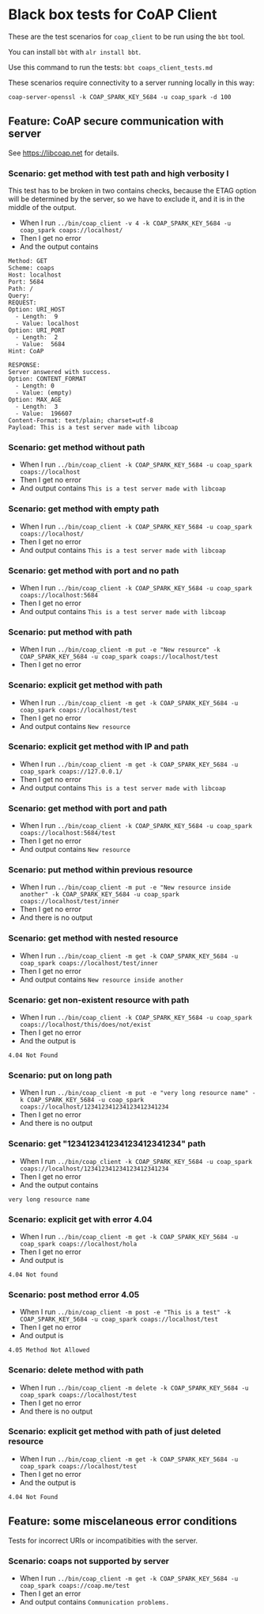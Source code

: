 # Black box tests for CoAP Client
These are the test scenarios for `coap_client` to be run using the `bbt` tool.

You can install `bbt` with `alr install bbt`.

Use this command to run the tests: `bbt coaps_client_tests.md`

These scenarios require connectivity to a server running locally in this way:
```
coap-server-openssl -k COAP_SPARK_KEY_5684 -u coap_spark -d 100
```

## Feature: CoAP secure communication with server

See https://libcoap.net for details.

### Scenario: get method with test path and high verbosity I
This test has to be broken in two contains checks, because the ETAG
option will be determined by the server, so we have to exclude it,
and it is in the middle of the output.

  - When I run `../bin/coap_client -v 4 -k COAP_SPARK_KEY_5684 -u coap_spark coaps://localhost/`
  - Then I get no error
  - And the output contains 
```
Method: GET
Scheme: coaps
Host: localhost
Port: 5684
Path: /
Query: 
REQUEST: 
Option: URI_HOST
  - Length:  9
  - Value: localhost
Option: URI_PORT
  - Length:  2
  - Value:  5684
Hint: CoAP

RESPONSE: 
Server answered with success.
Option: CONTENT_FORMAT
  - Length: 0
  - Value: (empty)
Option: MAX_AGE
  - Length:  3
  - Value:  196607
Content-Format: text/plain; charset=utf-8
Payload: This is a test server made with libcoap
```

### Scenario: get method without path
  - When I run `../bin/coap_client -k COAP_SPARK_KEY_5684 -u coap_spark coaps://localhost`
  - Then I get no error
  - And output contains `This is a test server made with libcoap`


### Scenario: get method with empty path
  - When I run `../bin/coap_client -k COAP_SPARK_KEY_5684 -u coap_spark coaps://localhost/`
  - Then I get no error
  - And output contains `This is a test server made with libcoap`

### Scenario: get method with port and no path
  - When I run `../bin/coap_client -k COAP_SPARK_KEY_5684 -u coap_spark coaps://localhost:5684`
  - Then I get no error
  - And output contains `This is a test server made with libcoap`

### Scenario: put method with path
  - When I run `../bin/coap_client -m put -e "New resource" -k COAP_SPARK_KEY_5684 -u coap_spark coaps://localhost/test`
  - Then I get no error

### Scenario: explicit get method with path
  - When I run `../bin/coap_client -m get -k COAP_SPARK_KEY_5684 -u coap_spark coaps://localhost/test`
  - Then I get no error
  - And output contains `New resource`

### Scenario: explicit get method with IP and path
  - When I run `../bin/coap_client -m get -k COAP_SPARK_KEY_5684 -u coap_spark coaps://127.0.0.1/`
  - Then I get no error
  - And output contains `This is a test server made with libcoap`

### Scenario: get method with port and path
  - When I run `../bin/coap_client -k COAP_SPARK_KEY_5684 -u coap_spark coaps://localhost:5684/test`
  - Then I get no error
  - And output contains `New resource`

### Scenario: put method within previous resource
  - When I run `../bin/coap_client -m put -e "New resource inside another" -k COAP_SPARK_KEY_5684 -u coap_spark coaps://localhost/test/inner`
  - Then I get no error
  - And there is no output

### Scenario: get method with nested resource
  - When I run `../bin/coap_client -m get -k COAP_SPARK_KEY_5684 -u coap_spark coaps://localhost/test/inner`
  - Then I get no error
  - And output contains `New resource inside another`

### Scenario: get non-existent resource with path
  - When I run `../bin/coap_client -k COAP_SPARK_KEY_5684 -u coap_spark coaps://localhost/this/does/not/exist`
  - Then I get no error
  - And the output is
```
4.04 Not Found
```

### Scenario: put on long path
  - When I run `../bin/coap_client -m put -e "very long resource name" -k COAP_SPARK_KEY_5684 -u coap_spark coaps://localhost/123412341234123412341234`
  - Then I get no error
  - And there is no output

### Scenario: get "123412341234123412341234" path
  - When I run `../bin/coap_client -k COAP_SPARK_KEY_5684 -u coap_spark coaps://localhost/123412341234123412341234`
  - Then I get no error
  - And the output contains
```
very long resource name
```

### Scenario: explicit get with error 4.04
  - When I run `../bin/coap_client -m get -k COAP_SPARK_KEY_5684 -u coap_spark coaps://localhost/hola`
  - Then I get no error
  - And output is
```
4.04 Not found
```

### Scenario: post method error 4.05
  - When I run `../bin/coap_client -m post -e "This is a test" -k COAP_SPARK_KEY_5684 -u coap_spark coaps://localhost/test`
  - Then I get no error
  - And output is
```
4.05 Method Not Allowed
```

### Scenario: delete method with path
  - When I run `../bin/coap_client -m delete -k COAP_SPARK_KEY_5684 -u coap_spark coaps://localhost/test`
  - Then I get no error
  - And there is no output

### Scenario: explicit get method with path of just deleted resource
  - When I run `../bin/coap_client -m get -k COAP_SPARK_KEY_5684 -u coap_spark coaps://localhost/test`
  - Then I get no error
  - And the output is
```
4.04 Not Found
```

## Feature: some miscelaneous error conditions
Tests for incorrect URIs or incompatibities with the server.

### Scenario: coaps not supported by server
  - When I run `../bin/coap_client -m get -k COAP_SPARK_KEY_5684 -u coap_spark coaps://coap.me/test`
  - Then I get an error
  - And output contains `Communication problems.`
